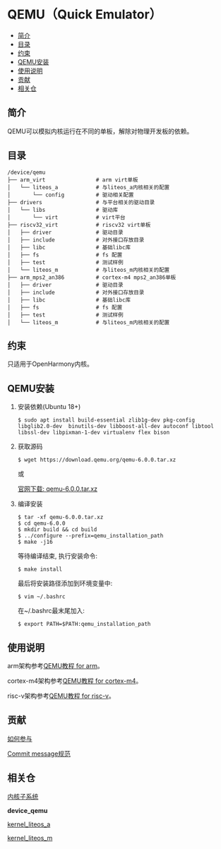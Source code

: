 # QEMU（Quick Emulator）<a name="ZH-CN_TOPIC_0000001101286951"></a>

-   [简介](#section11660541593)
-   [目录](#section161941989596)
-   [约束](#section119744591305)
-   [QEMU安装](#section119744591307)
-   [使用说明](#section169045116126)
-   [贡献](#section169045116136)
-   [相关仓](#section1371113476307)

## 简介<a name="section11660541593"></a>

QEMU可以模拟内核运行在不同的单板，解除对物理开发板的依赖。

## 目录<a name="section161941989596"></a>

```
/device/qemu
├── arm_virt                # arm virt单板
│   └── liteos_a            # 与liteos_a内核相关的配置
│       └── config          # 驱动相关配置
├── drivers                 # 与平台相关的驱动目录
│   └── libs                # 驱动库
│       └── virt            # virt平台
├── riscv32_virt            # riscv32 virt单板
│   ├── driver              # 驱动目录
│   ├── include             # 对外接口存放目录
│   ├── libc                # 基础libc库
│   ├── fs                  # fs 配置
│   ├── test                # 测试样例
│   └── liteos_m            # 与liteos_m内核相关的配置
├── arm_mps2_an386          # cortex-m4 mps2_an386单板
│   ├── driver              # 驱动目录
│   ├── include             # 对外接口存放目录
│   ├── libc                # 基础libc库
│   ├── fs                  # fs 配置
│   ├── test                # 测试样例
│   └── liteos_m            # 与liteos_m内核相关的配置
```

## 约束<a name="section119744591305"></a>

只适用于OpenHarmony内核。

## QEMU安装<a name="section119744591307"></a>

1. 安装依赖(Ubuntu 18+)

   ```
   $ sudo apt install build-essential zlib1g-dev pkg-config libglib2.0-dev  binutils-dev libboost-all-dev autoconf libtool libssl-dev libpixman-1-dev virtualenv flex bison
   ```

2. 获取源码

   ```
   $ wget https://download.qemu.org/qemu-6.0.0.tar.xz
   ```

   或

   [官网下载: qemu-6.0.0.tar.xz](https://download.qemu.org/qemu-6.0.0.tar.xz)

3. 编译安装

   ```
   $ tar -xf qemu-6.0.0.tar.xz
   $ cd qemu-6.0.0
   $ mkdir build && cd build
   $ ../configure --prefix=qemu_installation_path
   $ make -j16
   ```

   等待编译结束, 执行安装命令:

   ```
   $ make install
   ```

   最后将安装路径添加到环境变量中:

   ```
   $ vim ~/.bashrc
   ```

   在~/.bashrc最末尾加入:

   ```
   $ export PATH=$PATH:qemu_installation_path
   ```

## 使用说明<a name="section169045116126"></a>

arm架构参考[QEMU教程 for arm](https://gitee.com/openharmony/device_qemu/blob/HEAD/arm_virt/README_zh.md)。

cortex-m4架构参考[QEMU教程 for cortex-m4](https://gitee.com/openharmony/device_qemu/blob/HEAD/arm_mps2_an386/README_zh.md)。

risc-v架构参考[QEMU教程 for risc-v](https://gitee.com/openharmony/device_qemu/blob/HEAD/riscv32_virt/README_zh.md)。

## 贡献<a name="section169045116136"></a>

[如何参与](https://gitee.com/openharmony/docs/blob/HEAD/zh-cn/contribute/%E5%8F%82%E4%B8%8E%E8%B4%A1%E7%8C%AE.md)

[Commit message规范](https://gitee.com/openharmony/device_qemu/wikis/Commit%20message%E8%A7%84%E8%8C%83?sort_id=4042860)

## 相关仓<a name="section1371113476307"></a>

[内核子系统](https://gitee.com/openharmony/docs/blob/HEAD/zh-cn/readme/%E5%86%85%E6%A0%B8%E5%AD%90%E7%B3%BB%E7%BB%9F.md)

**device\_qemu**

[kernel\_liteos\_a](https://gitee.com/openharmony/kernel_liteos_a/blob/HEAD/README_zh.md)

[kernel\_liteos\_m](https://gitee.com/openharmony/kernel_liteos_m/blob/HEAD/README_zh.md)
